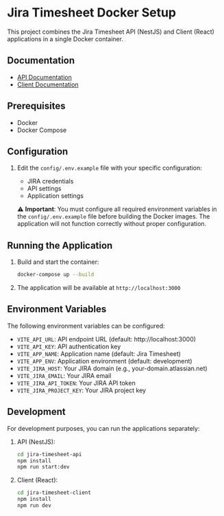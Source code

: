 # Jira Timesheet Docker Setup

This project combines the Jira Timesheet API (NestJS) and Client (React) applications in a single Docker container.

## Documentation

- [API Documentation](jira-timesheet-api/README.md)
- [Client Documentation](jira-timesheet-client/README.md)

## Prerequisites

- Docker
- Docker Compose

## Configuration

1. Edit the `config/.env.example` file with your specific configuration:
   - JIRA credentials
   - API settings
   - Application settings

   ⚠️ **Important**: You must configure all required environment variables in the `config/.env.example` file before building the Docker images. The application will not function correctly without proper configuration.

## Running the Application

1. Build and start the container:
   ```bash
   docker-compose up --build
   ```

2. The application will be available at `http://localhost:3000`

## Environment Variables

The following environment variables can be configured:

- `VITE_API_URL`: API endpoint URL (default: http://localhost:3000)
- `VITE_API_KEY`: API authentication key
- `VITE_APP_NAME`: Application name (default: Jira Timesheet)
- `VITE_APP_ENV`: Application environment (default: development)
- `VITE_JIRA_HOST`: Your JIRA domain (e.g., your-domain.atlassian.net)
- `VITE_JIRA_EMAIL`: Your JIRA email
- `VITE_JIRA_API_TOKEN`: Your JIRA API token
- `VITE_JIRA_PROJECT_KEY`: Your JIRA project key

## Development

For development purposes, you can run the applications separately:

1. API (NestJS):
   ```bash
   cd jira-timesheet-api
   npm install
   npm run start:dev
   ```

2. Client (React):
   ```bash
   cd jira-timesheet-client
   npm install
   npm run dev
   ``` 